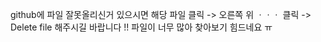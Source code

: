 github에 파일 잘못올리신거 있으시면 
해당 파일 클릭 -> 오른쪽 위 ㆍㆍㆍ 클릭 ->  Delete file 해주시길 바랍니다 !!
파일이 너무 많아 찾아보기 힘드네요 ㅠ
